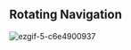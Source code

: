## Rotating Navigation
![ezgif-5-c6e4900937](https://user-images.githubusercontent.com/78020902/195526255-eee6a85e-1357-4ad4-b78d-df94df4cbc5c.gif)
